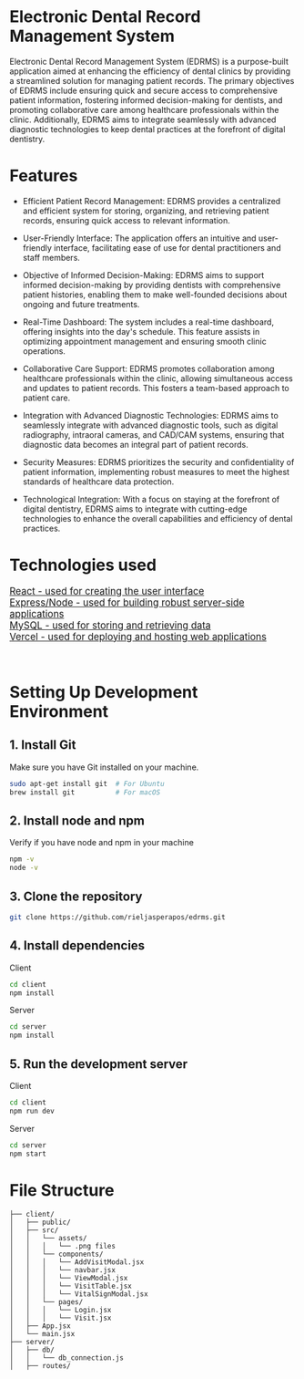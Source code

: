 # Electronic Dental Record Management System

Electronic Dental Record Management System (EDRMS) is a purpose-built application aimed at enhancing the efficiency of dental clinics by providing a streamlined solution for managing patient records. The primary objectives of EDRMS include ensuring quick and secure access to comprehensive patient information, fostering informed decision-making for dentists, and promoting collaborative care among healthcare professionals within the clinic. Additionally, EDRMS aims to integrate seamlessly with advanced diagnostic technologies to keep dental practices at the forefront of digital dentistry.


# Features

* Efficient Patient Record Management: EDRMS provides a centralized and efficient system for storing, organizing, and retrieving patient records, ensuring quick access to relevant information.

* User-Friendly Interface: The application offers an intuitive and user-friendly interface, facilitating ease of use for dental practitioners and staff members.

* Objective of Informed Decision-Making: EDRMS aims to support informed decision-making by providing dentists with comprehensive patient histories, enabling them to make well-founded decisions about ongoing and future treatments.

* Real-Time Dashboard: The system includes a real-time dashboard, offering insights into the day's schedule. This feature assists in optimizing appointment management and ensuring smooth clinic operations.

* Collaborative Care Support: EDRMS promotes collaboration among healthcare professionals within the clinic, allowing simultaneous access and updates to patient records. This fosters a team-based approach to patient care.

* Integration with Advanced Diagnostic Technologies: EDRMS aims to seamlessly integrate with advanced diagnostic tools, such as digital radiography, intraoral cameras, and CAD/CAM systems, ensuring that diagnostic data becomes an integral part of patient records.

* Security Measures: EDRMS prioritizes the security and confidentiality of patient information, implementing robust measures to meet the highest standards of healthcare data protection.

* Technological Integration: With a focus on staying at the forefront of digital dentistry, EDRMS aims to integrate with cutting-edge technologies to enhance the overall capabilities and efficiency of dental practices.


# Technologies used

<span style="font-size: larger;">[React - used for creating the user interface](https://react.dev/)</span>  
<span style="font-size: larger;">[Express/Node - used for building robust server-side applications](https://expressjs.com/)</span>  
<span style="font-size: larger;">[MySQL - used for storing and retrieving data](https://dev.mysql.com/doc/)</span>  
<span style="font-size: larger;">[Vercel - used for deploying and hosting web applications](https://vercel.com/docs)</span>


<br>

# Setting Up Development Environment

## 1. Install Git
Make sure you have Git installed on your machine.
```bash
sudo apt-get install git  # For Ubuntu
brew install git          # For macOS
```

## 2. Install node and npm
Verify if you have node and npm in your machine
```bash
npm -v
node -v
```

## 3. Clone the repository
```bash
git clone https://github.com/rieljasperapos/edrms.git
```

## 4. Install dependencies
Client
```bash
cd client
npm install
```
Server
```bash
cd server
npm install
```

## 5. Run the development server
Client
```bash
cd client
npm run dev
```
Server
```bash
cd server
npm start
```


# File Structure

```
├── client/
│   ├── public/
│   ├── src/
│   │   └── assets/
│   │   │   └── .png files
│   │   └── components/
│   │   │   └── AddVisitModal.jsx
│   │   │   └── navbar.jsx
│   │   │   └── ViewModal.jsx
│   │   │   └── VisitTable.jsx
│   │   │   └── VitalSignModal.jsx
│   │   └── pages/
│   │   │   └── Login.jsx
│   │   │   └── Visit.jsx
│   ├── App.jsx
│   └── main.jsx
├── server/
│   ├── db/
│   │   └── db_connection.js
│   ├── routes/

```
